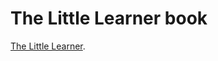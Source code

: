 The Little Learner book
=======================

[The Little Learner](http://www.thelittlelearner.com).


